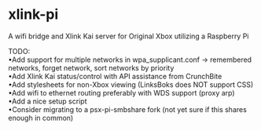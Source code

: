 # xlink-pi
A wifi bridge and Xlink Kai server for Original Xbox utilizing a Raspberry Pi

TODO:<br>
•Add support for multiple networks in wpa_supplicant.conf -> remembered networks, forget network, sort networks by priority<br>
•Add Xlink Kai status/control with API assistance from CrunchBite<br>
•Add stylesheets for non-Xbox viewing (LinksBoks does NOT support CSS)<br>
•Add wifi to ethernet routing preferably with WDS support (proxy arp)<br>
•Add a nice setup script<br>
•Consider migrating to a psx-pi-smbshare fork (not yet sure if this shares enough in common)

